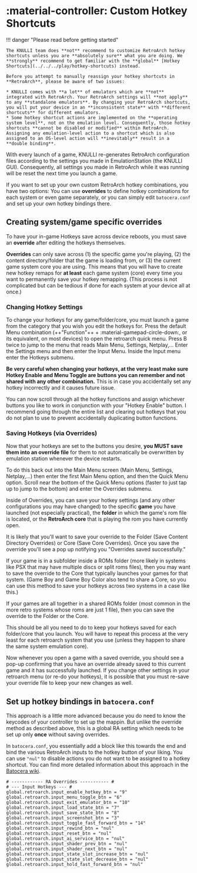 # :material-controller: Custom Hotkey Shortcuts

!!! danger "Please read before getting started"

    The KNULLI team does **not** recommend to customize RetroArch hotkey shortcuts unless you are **absolutely sure** what you are doing. We **strongly** recommend to get familiar with the **global** [Hotkey Shortcuts](../../../play/hotkey-shortcuts) instead.
    
    Before you attempt to manually reassign your hotkey shortcuts in **RetroArch**, please be aware of two issues:

    * KNULLI comes with **a lot** of emulators which are **not** integrated with RetroArch. Your RetroArch settings will **not apply** to any **standalone emulators**. By changing your RetroArch shortcuts, you will put your device in an **inconsistent state** with **different shortcuts** for different emulators.
    * Some hotkey shortcut actions are implemented on the **operating system level**, not on the emulation level. Consequently, those hotkey shortcuts **cannot be disabled or modified** within RetroArch. Assigning any emulation-level action to a shortcut which is also assigned to an OS-level action will **inevitably** result in a **double binding**.

With every launch of a game, KNULLI re-generates RetroArch configuration files according to the settings you made in EmulationStation (the KNULLI GUI). Consequently, all settings you made in RetroArch while it was running will be reset the next time you launch a game.

If you want to set up your own custom RetroArch hotkey combinations, you have two options: You can use **overrides** to define hotkey combinations for each system or even game separately, or you can simply edit `batocera.conf` and set up your own hotkey bindings there.

## Creating system/game specific overrides

To have your in-game Hotkeys save across device reboots, you must save an **override** after editing the hotkeys themselves.  

**Overrides** can only save across (1) the specific game you're playing, (2) the content directory/folder that the game is loading from, or (3) the current game system core you are using.  This means that you will have to create new hotkey remaps for **at least** each game system (core) every time you want to permanently save your hotkey remapping. (This process is not complicated but can be tedious if done for each system at your device all at once.)

### Changing Hotkey Settings

To change your hotkeys for any game/folder/core, you must launch a game from the category that you wish you edit the hotkeys for.
Press the default Menu combination (++"Function"++ + :material-gamepad-circle-down:, or its equivalent, on most devices) to open the retroarch quick menu. Press B twice to jump to the menu that reads Main Menu, Settings, Netplay,... Enter the Settings menu and then enter the Input Menu.
Inside the Input menu enter the Hotkeys submenu.

**Be very careful when changing your hotkeys, at the very least make sure Hotkey Enable and Menu Toggle are buttons you can remember and not shared with any other combination.** This is in case you accidentally set any hotkey incorrectly and it causes future issue.

You can now scroll through all the hotkey functions and assign whichever buttons you like to work in conjunction with your "Hotkey Enable" button. I recommend going through the entire list and clearing out hotkeys that you do not plan to use to prevent accidentally duplicating button functions.

### Saving Hotkeys (via Overrides)

Now that your hotkeys are set to the buttons you desire, **you MUST save them into an override file** for them to not automatically be overwritten by emulation station whenever the device restarts.

To do this back out into the Main Menu screen (Main Menu, Settings, Netplay,...) then enter the first Main Menu option, and then the Quick Menu option.
Scroll near the bottom of the Quick Menu options (faster to just tap up to jump to the bottom) and enter the Overrides submenu.

Inside of Overrides, you can save your hotkey settings (and any other configurations you may have changed) to the specific **game** you have launched (not especially practical), the **folder** in which the game's rom file is located, or the **RetroArch core** that is playing the rom you have currently open.

It is likely that you'll want to save your override to the Folder (Save Content Directory Overrides) or Core (Save Core Overrides).  Once you save the override you'll see a pop up notifying you  "Overrides saved successfully."

If your game is in a subfolder inside a ROMs folder (more likely in systems like PSX that may have multiple discs or split roms files), then you may want to save the override to the Core that typically launches your games for that system.  (Game Boy and Game Boy Color also tend to share a Core, so you can use this method to save your hotkeys across two systems in a case like this.)

If your games are all together in a shared ROMs folder (most common in the more retro systems whose roms are just 1 file), then you can save the override to the Folder or the Core.

This should be all you need to do to keep your hotkeys saved for each folder/core that you launch. You will have to repeat this process at the very least for each retroarch system that you use (unless they happen to share the same system emulation core).

Now whenever you open a game with a saved override, you should see a pop-up confirming that you have an override already saved to this current game and it has successfully launched.  If you change other settings in your retroarch menu (or re-do your hotkeys), it is possible that you must re-save your override file to keep your new changes as well.

## Set up hotkey bindings in `batocera.conf`

This approach is a little more advanced because you do need to know the keycodes of your controller to set up the mappin. But unlike the override method as described above, this is a global RA setting which needs to be set up only **once** without saving overrides.

In `batocera.conf`, you essentially add a block like this towards the end and bind the various RetroArch inputs to the hotkey button of your liking. You can use `"nul"` to disable actions you do not want to be assigned to a hotkey shortcut. You can find more detailed information about this approach in the [Batocera wiki](https://wiki.batocera.org/advanced_retroarch_settings#rebinding_retroarch_s_hotkeys).

```
# ------------ RA Overrides ----------- #
# --- Input Hotkeys --- #
global.retroarch.input_enable_hotkey_btn = "9"
global.retroarch.input_menu_toggle_btn = "6"
global.retroarch.input_exit_emulator_btn = "10"
global.retroarch.input_load_state_btn = "7"
global.retroarch.input_save_state_btn = "8"
global.retroarch.input_screenshot_btn = "3"
global.retroarch.input_toggle_fast_forward_btn = "14"
global.retroarch.input_rewind_btn = "nul"
global.retroarch.input_reset_btn = "nul"
global.retroarch.input_ai_service_btn = "nul"
global.retroarch.input_shader_prev_btn = "nul"
global.retroarch.input_shader_next_btn = "nul"
global.retroarch.input_state_slot_increase_btn = "nul"
global.retroarch.input_state_slot_decrease_btn = "nul"
global.retroarch.input_hold_fast_forward_btn = "nul"
```

